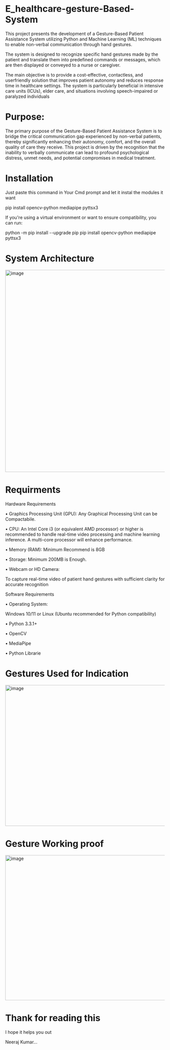 # E_healthcare-gesture-Based-System


This project presents the development of a Gesture-Based Patient Assistance System utilizing Python and
Machine Learning (ML) techniques to enable non-verbal communication through hand gestures.

The system is designed to recognize specific hand
gestures made by the patient and translate them into predefined commands or
messages, which are then displayed or conveyed to a nurse or caregiver.

The main objective is to provide a cost-effective, contactless, and userfriendly solution that improves patient autonomy and reduces response time in
healthcare settings. The system is particularly beneficial in intensive care units
(ICUs), elder care, and situations involving speech-impaired or paralyzed
individuals

# Purpose:
 The primary purpose of the Gesture-Based Patient Assistance System is to
bridge the critical communication gap experienced by non-verbal patients, thereby
significantly enhancing their autonomy, comfort, and the overall quality of care they
receive. This project is driven by the recognition that the inability to verbally
communicate can lead to profound psychological distress, unmet needs, and potential
compromises in medical treatment.


# Installation
Just paste this command in Your Cmd prompt and let it instal the modules it want 


pip install opencv-python mediapipe pyttsx3

If you're using a virtual environment or want to ensure compatibility, you can run:

python -m pip install --upgrade pip
pip install opencv-python mediapipe pyttsx3


# System Architecture




<img width="680" height="638" alt="image" src="https://github.com/user-attachments/assets/332bc9ee-81f1-483a-8810-e7f42a068ca0" />



# Requirments 
  Hardware Requirements

  
• Graphics Processing Unit (GPU): Any Graphical Processing Unit can be
Compactabile.


• CPU: An Intel Core i3 (or equivalent AMD processor) or higher is recommended to
handle real-time video processing and machine learning inference. A multi-core
processor will enhance performance.


• Memory (RAM): Minimum Recommend is 8GB


• Storage: Minimum 200MB is Enough.


• Webcam or HD Camera:


To capture real-time video of patient hand gestures with sufficient clarity for accurate
recognition


Software Requirements


• Operating System:


 Windows 10/11 or Linux (Ubuntu recommended for Python compatibility)

 
• Python 3.3.1+


• OpenCV


• MediaPipe


• Python Librarie


# Gestures Used for Indication


<img width="807" height="445" alt="image" src="https://github.com/user-attachments/assets/03e82f26-c769-4d96-a569-8021941bea95" />


# Gesture Working proof


<img width="818" height="458" alt="image" src="https://github.com/user-attachments/assets/f593557a-b3b4-4e2b-a826-99e6c2734237" />


# Thank  for reading this 


I hope it helps you out 


Neeraj Kumar...

